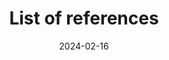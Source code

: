 ---
title: "List of references"
description: "List of references to current time utc"
date: 2024-02-16
draft: false
references:
 - https://hackmd.io/RNgo0W9uQaSFUZlGv4SBhQ
 - https://hackmd.io/lgCcCmXRRSab-dypEnjscw
 - https://hackmd.io/3JIwHu8iThOIaikCQCkFvg
 - https://hackmd.io/9dnF5_yZRXumHS4wLDS4VA
 - https://hackmd.io/jBE6MiU-TGmjPPluSRL6Iw
 - https://hackmd.io/cs-qJSZzRhOOjpgPPBNfrg
 - https://hackmd.io/Mch2JerARwKRzSkiARFGsg
 - https://hackmd.io/vFMNQ8zWRW24ztulb_QVNw
 - https://hackmd.io/HkW28UHVQgeMLTkiuWM90w
 - https://hackmd.io/sDECo3Q8T-2G3akni1p5Aw
 - https://www.lasso.net/go/link/rJBvkp
 - https://www.lasso.net/go/link/f5djKW
 - https://www.lasso.net/go/link/bSg1zj
 - https://www.lasso.net/go/link/I4tDau
 - https://www.lasso.net/go/link/N9mEMC
 - https://linktr.ee/jairamp
 - https://allmyfaves.com/jairamp/
 - https://www.provenexpert.com/en-us/japat/
 - https://mssg.me/3p8h3
 - https://fijifan.widblog.com/79856388/how-to-plan-your-dream-vacation-to-fiji
 - https://fijifan.widblog.com/79856928/why-you-should-visit-nigeria-at-least-once-in-your-life
 - https://www.artstation.com/jaywebdev/profile
 - https://www.bloglovin.com/@jay37106/exploring-fiji-time-a-guide-to-current-time
 - https://www.bloglovin.com/@jay37106/nigeria-a-country-diversity-culture
 - https://www.evernote.com/shard/s298/sh/73cace28-ea28-5974-3119-cf5209e96411/wIJsYqx7K3aodRMG3SKAY2xO2MwISkwGO00tZiZ1FBsej-PetxGUE9a0HA
 - https://portfolium.com/entry/current-time-utc
 - https://www.find-us-here.com/businesses/Current-Time-UTC-Oakland-California-USA/33994277/
 - https://myopportunity.com/profile/jairam-patel
 - http://ezwebdirectory.com/services/computer/providing-software-services_i15450
 - https://www.dead.net/user/8858026
 - https://www.storeboard.com/currenttimeutc
 - https://gotraveltonigeria.weebly.com/
 - https://gravatar.com/jromstack
 - https://www.behance.net/stevetravler
 - https://www.pinterest.com/pin/723883340132387679/
 - https://stackoverflow.com/users/813207/jrom
 - https://www.goodreads.com/user/show/175522803-jairam-patel
---